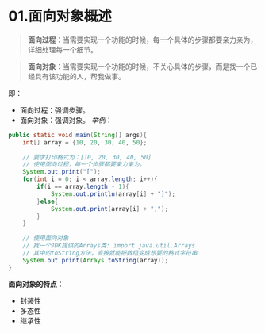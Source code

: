 # 01.面向对象概述
> **面向过程**：当需要实现一个功能的时候，每一个具体的步骤都要亲力亲为，详细处理每一个细节。


> **面向对象**：当需要实现一个功能的时候，不关心具体的步骤，而是找一个已经具有该功能的人，帮我做事。

即：
  * 面向过程：强调步骤。
  * 面向对象：强调对象。
*举例*：
```Java
public static void main(String[] args){
    int[] array = {10, 20, 30, 40, 50};
    
    // 要求打印格式为：[10, 20, 30, 40, 50]
    // 使用面向过程，每一个步骤都要亲力亲为。
    System.out.print("[");
    for(int i = 0; i < array.length; i++){
        if(i == array.length - 1){
            System.out.println(array[i] + "]");
        }else{
            System.out.print(array[i] + ",");
        }
    }
    
    // 使用面向对象
    // 找一个JDK提供的Arrays类: import java.util.Arrays
    // 其中的toString方法，直接就能把数组变成想要的格式字符串
    System.out.print(Arrays.toString(array));
}
```

**面向对象的特点**：
* 封装性
* 多态性
* 继承性
